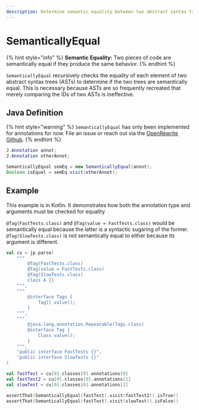 ```yaml
---
description: Determine semantic equality between two abstract syntax trees.
---
```


# SemanticallyEqual

{% hint style="info" %}
**Semantic Equality:** Two pieces of code are semantically equal if they produce the same behavior.
{% endhint %}

`SemanticallyEqual` recursively checks the equality of each element of two abstract syntax trees \(ASTs\) to determine if the two trees are semantically equal. This is necessary because ASTs are so frequently recreated that merely comparing the IDs of two ASTs is ineffective.

## Java Definition

{% hint style="warning" %}
`SemanticallyEqual` has only been implemented for annotations for now. File an issue or reach out via the [OpenRewrite Github](https://github.com/openrewrite/rewrite).
{% endhint %}

```java
J.Annotation annot;
J.Annotation otherAnnot;

SemanticallyEqual semEq = new SemanticallyEqual(annot);
Boolean isEqual = semEq.visit(otherAnnot);
```

## Example

This example is in Kotlin. It demonstrates how both the annotation type and arguments must be checked for equality

`@Tag(FastTests.class)` and `@Tag(value = FastTests.class)` would be semantically equal because the latter is a syntactic sugaring of the former. `@Tag(SlowTests.class)` is not semantically equal to either because its argument is different.

```kotlin
val cu = jp.parse(
    """
        @Tag(FastTests.class)
        @Tag(value = FastTests.class)
        @Tag(SlowTests.class)
        class A {}
    """,
    """
        @interface Tags {
            Tag[] value();
        }
    """,
    """
        @java.lang.annotation.Repeatable(Tags.class)
        @interface Tag {
            Class value();
        }
    """,
    "public interface FastTests {}",
    "public interface SlowTests {}"
)

val fastTest = cu[0].classes[0].annotations[0]
val fastTest2 = cu[0].classes[0].annotations[1]
val slowTest = cu[0].classes[0].annotations[2]

assertThat(SemanticallyEqual(fastTest).visit(fastTest2)).isTrue()
assertThat(SemanticallyEqual(fastTest).visit(slowTest)).isFalse()
```


